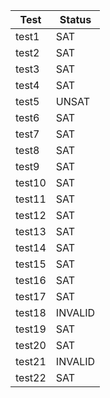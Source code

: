 | Test   | Status  |
|--------|---------|
| test1  | SAT     |
| test2  | SAT     |
| test3  | SAT     |
| test4  | SAT     |
| test5  | UNSAT   |
| test6  | SAT     |
| test7  | SAT     |
| test8  | SAT     |
| test9  | SAT     |
| test10 | SAT     |
| test11 | SAT     |
| test12 | SAT     |
| test13 | SAT     |
| test14 | SAT     |
| test15 | SAT     |
| test16 | SAT     |
| test17 | SAT     |
| test18 | INVALID |
| test19 | SAT     |
| test20 | SAT   |
| test21 | INVALID |
| test22 | SAT     |
